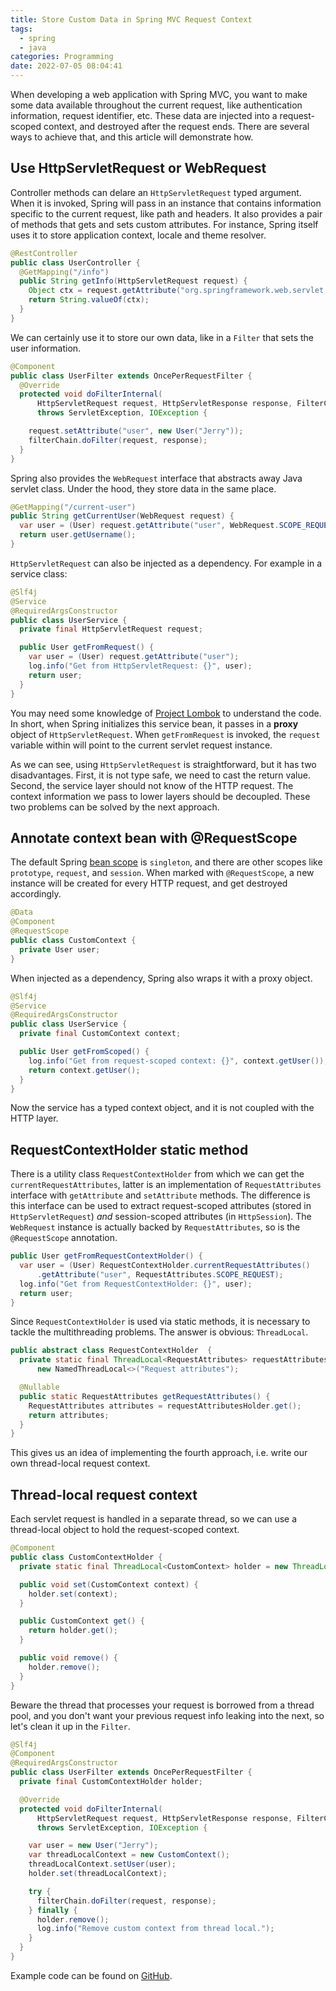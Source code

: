 ```yaml
---
title: Store Custom Data in Spring MVC Request Context
tags:
  - spring
  - java
categories: Programming
date: 2022-07-05 08:04:41
---
```



When developing a web application with Spring MVC, you want to make some data available throughout the current request, like authentication information, request identifier, etc. These data are injected into a request-scoped context, and destroyed after the request ends. There are several ways to achieve that, and this article will demonstrate how.

## Use HttpServletRequest or WebRequest

Controller methods can delare an `HttpServletRequest` typed argument. When it is invoked, Spring will pass in an instance that contains information specific to the current request, like path and headers. It also provides a pair of methods that gets and sets custom attributes. For instance, Spring itself uses it to store application context, locale and theme resolver.

```java
@RestController
public class UserController {
  @GetMapping("/info")
  public String getInfo(HttpServletRequest request) {
    Object ctx = request.getAttribute("org.springframework.web.servlet.DispatcherServlet.CONTEXT");
    return String.valueOf(ctx);
  }
}
```

We can certainly use it to store our own data, like in a `Filter` that sets the user information.

```java
@Component
public class UserFilter extends OncePerRequestFilter {
  @Override
  protected void doFilterInternal(
      HttpServletRequest request, HttpServletResponse response, FilterChain filterChain)
      throws ServletException, IOException {

    request.setAttribute("user", new User("Jerry"));
    filterChain.doFilter(request, response);
  }
}
```

<!-- more -->

Spring also provides the `WebRequest` interface that abstracts away Java servlet class. Under the hood, they store data in the same place.

```java
@GetMapping("/current-user")
public String getCurrentUser(WebRequest request) {
  var user = (User) request.getAttribute("user", WebRequest.SCOPE_REQUEST);
  return user.getUsername();
}
```

`HttpServletRequest` can also be injected as a dependency. For example in a service class:

```java
@Slf4j
@Service
@RequiredArgsConstructor
public class UserService {
  private final HttpServletRequest request;

  public User getFromRequest() {
    var user = (User) request.getAttribute("user");
    log.info("Get from HttpServletRequest: {}", user);
    return user;
  }
}
```

You may need some knowledge of [Project Lombok][1] to understand the code. In short, when Spring initializes this service bean, it passes in a **proxy** object of `HttpServletRequest`. When `getFromRequest` is invoked, the `request` variable within will point to the current servlet request instance.

As we can see, using `HttpServletRequest` is straightforward, but it has two disadvantages. First, it is not type safe, we need to cast the return value. Second, the service layer should not know of the HTTP request. The context information we pass to lower layers should be decoupled. These two problems can be solved by the next approach.

## Annotate context bean with @RequestScope

The default Spring [bean scope][2] is `singleton`, and there are other scopes like `prototype`, `request`, and `session`. When marked with `@RequestScope`, a new instance will be created for every HTTP request, and get destroyed accordingly.

```java
@Data
@Component
@RequestScope
public class CustomContext {
  private User user;
}
```

When injected as a dependency, Spring also wraps it with a proxy object.

```java
@Slf4j
@Service
@RequiredArgsConstructor
public class UserService {
  private final CustomContext context;

  public User getFromScoped() {
    log.info("Get from request-scoped context: {}", context.getUser());
    return context.getUser();
  }
}
```

Now the service has a typed context object, and it is not coupled with the HTTP layer.

## RequestContextHolder static method

There is a utility class `RequestContextHolder` from which we can get the `currentRequestAttributes`, latter is an implementation of `RequestAttributes` interface with `getAttribute` and `setAttribute` methods. The difference is this interface can be used to extract request-scoped attributes (stored in `HttpServletRequest`) *and* session-scoped attributes (in `HttpSession`). The `WebRequest` instance is actually backed by `RequestAttributes`, so is the `@RequestScope` annotation.

```java
public User getFromRequestContextHolder() {
  var user = (User) RequestContextHolder.currentRequestAttributes()
      .getAttribute("user", RequestAttributes.SCOPE_REQUEST);
  log.info("Get from RequestContextHolder: {}", user);
  return user;
}
```

Since `RequestContextHolder` is used via static methods, it is necessary to tackle the multithreading problems. The answer is obvious: `ThreadLocal`.

```java
public abstract class RequestContextHolder  {
  private static final ThreadLocal<RequestAttributes> requestAttributesHolder =
      new NamedThreadLocal<>("Request attributes");

  @Nullable
  public static RequestAttributes getRequestAttributes() {
    RequestAttributes attributes = requestAttributesHolder.get();
    return attributes;
  }
}
```

This gives us an idea of implementing the fourth approach, i.e. write our own thread-local request context.

## Thread-local request context

Each servlet request is handled in a separate thread, so we can use a thread-local object to hold the request-scoped context.

```java
@Component
public class CustomContextHolder {
  private static final ThreadLocal<CustomContext> holder = new ThreadLocal<>();

  public void set(CustomContext context) {
    holder.set(context);
  }

  public CustomContext get() {
    return holder.get();
  }

  public void remove() {
    holder.remove();
  }
}
```

Beware the thread that processes your request is borrowed from a thread pool, and you don't want your previous request info leaking into the next, so let's clean it up in the `Filter`.

```java
@Slf4j
@Component
@RequiredArgsConstructor
public class UserFilter extends OncePerRequestFilter {
  private final CustomContextHolder holder;

  @Override
  protected void doFilterInternal(
      HttpServletRequest request, HttpServletResponse response, FilterChain filterChain)
      throws ServletException, IOException {

    var user = new User("Jerry");
    var threadLocalContext = new CustomContext();
    threadLocalContext.setUser(user);
    holder.set(threadLocalContext);

    try {
      filterChain.doFilter(request, response);
    } finally {
      holder.remove();
      log.info("Remove custom context from thread local.");
    }
  }
}
```

Example code can be found on [GitHub][3].


[1]: https://projectlombok.org/
[2]: https://docs.spring.io/spring-framework/docs/5.3.x/reference/html/core.html#beans-factory-scopes
[3]: https://github.com/jizhang/java-blog-demo/tree/master/request-context
